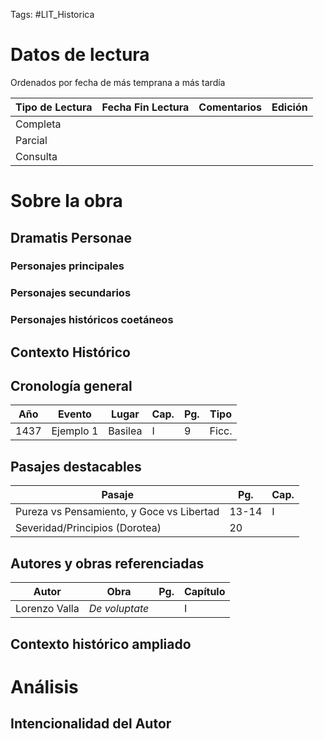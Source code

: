 Tags:
#LIT_Historica 

# Datos de lectura
Ordenados por fecha de más temprana a más tardía

| Tipo de Lectura | Fecha Fin Lectura | Comentarios | Edición |
| --------------- | ----------------- | ----------- | ------- |
| Completa        |                   |             |         |
| Parcial         |                   |             |         |
| Consulta        |                   |             |         |

# Sobre la obra
## Dramatis Personae

### Personajes principales

### Personajes secundarios

### Personajes históricos coetáneos

## Contexto Histórico

## Cronología general

| Año  | Evento    | Lugar   | Cap. | Pg. | Tipo  |
| ---- | --------- | ------- | ---- | --- | ----- |
| 1437 | Ejemplo 1 | Basilea | I    | 9   | Ficc. |
## Pasajes destacables

| Pasaje                                    | Pg.   | Cap. |
| ----------------------------------------- | ----- | ---- |
| Pureza vs Pensamiento, y Goce vs Libertad | 13-14 | I    |
| Severidad/Principios (Dorotea)            | 20    |      |

## Autores y obras referenciadas

| Autor         | Obra           | Pg. | Capítulo |
| ------------- | -------------- | --- | -------- |
| Lorenzo Valla | _De voluptate_ |     | I        |

## Contexto histórico ampliado

# Análisis

## Intencionalidad del Autor

